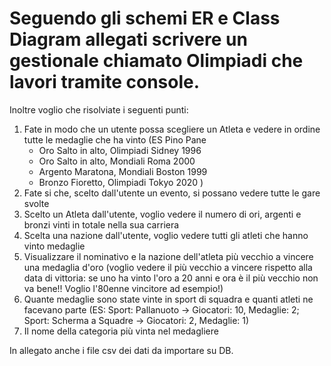 # Seguendo gli schemi ER e Class Diagram allegati scrivere un gestionale chiamato Olimpiadi che lavori tramite console.

Inoltre voglio che risolviate i seguenti punti:
1. Fate in modo che un utente possa scegliere un Atleta e vedere in ordine tutte le medaglie che ha vinto
  (ES 
	Pino Pane
	  - Oro Salto in alto, Olimpiadi Sidney 1996
	  - Oro Salto in alto, Mondiali Roma 2000
	  - Argento Maratona, Mondiali Boston 1999
	  - Bronzo Fioretto, Olimpiadi Tokyo 2020
  )
2. Fate si che, scelto dall'utente un evento, si possano vedere tutte le gare svolte
3. Scelto un Atleta dall'utente, voglio vedere il numero di ori, argenti e bronzi vinti in totale nella sua carriera
4. Scelta una nazione dall'utente, voglio vedere tutti gli atleti che hanno vinto medaglie
5. Visualizzare il nominativo e la nazione dell'atleta più vecchio a vincere una medaglia d'oro
	(voglio vedere il più vecchio a vincere rispetto alla data di vittoria: se uno ha vinto 
	l'oro a 20 anni e ora è il più vecchio non va bene!! Voglio l'80enne vincitore ad esempio!)
6. Quante medaglie sono state vinte in sport di squadra e quanti atleti ne facevano parte
	(ES: 	Sport: Pallanuoto -> Giocatori: 10, Medaglie: 2; 
		Sport: Scherma a Squadre -> Giocatori: 2, Medaglie: 1)
7. Il nome della categoria più vinta nel medagliere

In allegato anche i file csv dei dati da importare su DB.
